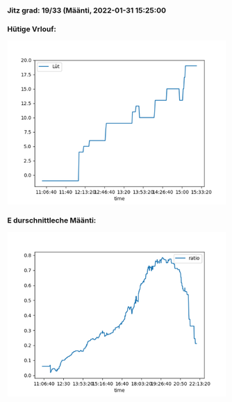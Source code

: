 ### Jitz grad: 19/33 (Määnti, 2022-01-31 15:25:00

### Hütige Vrlouf:
![Graph](Today.png)

### E durschnittleche Määnti:
![Graph](Määnti.png)